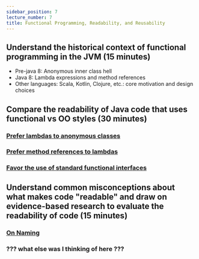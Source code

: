 ```yaml
---
sidebar_position: 7
lecture_number: 7
title: Functional Programming, Readability, and Reusability
---
```


## Understand the historical context of functional programming in the JVM (15 minutes)
- Pre-java 8: Anonymous inner class hell
- Java 8: Lambda expressions and method references
- Other languages: Scala, Kotlin, Clojure, etc.: core motivation and design choices

## Compare the readability of Java code that uses functional vs OO styles (30 minutes)

### [Prefer lambdas to anonymous classes](https://learning.oreilly.com/library/view/effective-java-3rd/9780134686097/ch7.xhtml#lev42)

### [Prefer method references to lambdas](https://learning.oreilly.com/library/view/effective-java-3rd/9780134686097/ch7.xhtml#lev43)

### [Favor the use of standard functional interfaces](https://learning.oreilly.com/library/view/effective-java-3rd/9780134686097/ch7.xhtml#lev44)

## Understand common misconceptions about what makes code "readable" and draw on evidence-based research to evaluate the readability of code (15 minutes)

### [On Naming](https://livebook.manning.com/book/the-programmers-brain/chapter-8/1)

### ??? what else was I thinking of here ???